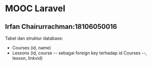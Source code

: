 # MOOC Laravel 
## Irfan Chairurrachman:18106050016

Tabel dan struktur database:
- Courses (id, name)
- Lessons (id, course -- sebagai foreign key terhadap id Courses --, lesson, linkvid)
